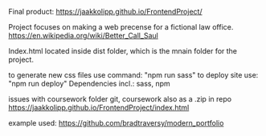 Final product: https://jaakkolipp.github.io/FrontendProject/

Project focuses on making a web precense for a fictional law office.
https://en.wikipedia.org/wiki/Better_Call_Saul


Index.html located inside dist folder, which is the mnain folder for the project.

to generate new css files use command:
"npm run sass"
to deploy site use:
"npm run deploy"
Dependencies incl.:
sass, npm

issues with coursework folder git, coursework also as a .zip in repo
https://jaakkolipp.github.io/FrontendProject/index.html

example used:
https://github.com/bradtraversy/modern_portfolio
